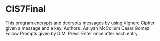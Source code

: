 # CIS7Final
This program encrypts and decrypts messages by using Vignere Cipher given a message and a key. 
Authors: 
Aaliyah McCollum
Cesar Gomez
Follow Prompts given by DIM. Press Enter once after each entry. 
